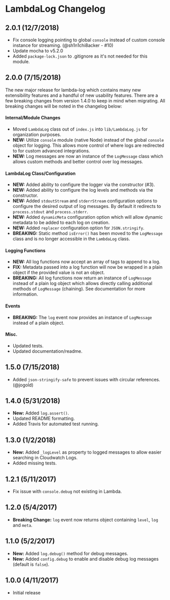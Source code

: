# LambdaLog Changelog 

## 2.0.1 (12/7/2018)
* Fix console logging pointing to global `console` instead of custom console instance for streaming. (@sh1n1chi8acker - #10)
* Update mocha to v5.2.0
* Added `package-lock.json` to .gitignore as it's not needed for this module.

## 2.0.0 (7/15/2018)
The new major release for lambda-log which contains many new extensibility features and a handful of new usability features. There are a few breaking changes from version 1.4.0 to keep in mind when migrating. All breaking changes will be noted in the changelog below:

#### Internal/Module Changes
* Moved `LambdaLog` class out of `index.js` into `lib/LambdaLog.js` for organization purposes.
* **NEW:** Utilize `console` module (native Node) instead of the global `console` object for logging. This allows more control of where logs are redirected to for custom advanced integrations.
* **NEW:** Log messages are now an instance of the `LogMessage` class which allows custom methods and better control over log messages.

#### LambdaLog Class/Configuration
* **NEW:** Added ability to configure the logger via the constructor (#3).
* **NEW:** Added ability to configure the log levels and methods via the constructor.
* **NEW:** Added `stdoutStream` and `stderrStream` configuration options to configure the desired output of log messages. By default it redirects to `process.stdout` and `process.stderr`.
* **NEW:** Added `dynamicMeta` configuration option which will allow dynamic metadata to be added to each log on creation.
* **NEW:** Added `replacer` configuration option for `JSON.stringify`.
* **BREAKING:** Static method `isError()` has been moved to the `LogMessage` class and is no longer accessible in the `LambdaLog` class.

#### Logging Functions
* **NEW:** All log functions now accept an array of tags to append to a log.
* **FIX:** Metadata passed into a log function will now be wrapped in a plain object if the provided value is not an object.
* **BREAKING:** All log functions now return an instance of `LogMessage` instead of a plain log object which allows directly calling additional methods of `LogMessage` (chaining). See documentation for more information.

#### Events
* **BREAKING:** The `log` event now provides an instance of `LogMessage` instead of a plain object.

#### Misc.
* Updated tests.
* Updated documentation/readme.

## 1.5.0 (7/15/2018)
* Added `json-stringify-safe` to prevent issues with circular references. (@jogold)

## 1.4.0 (5/31/2018)
* **New:** Added `log.assert()`.
* Updated README formatting.
* Added Travis for automated test running.

## 1.3.0 (1/2/2018)
* **New:** Added `_logLevel` as property to logged messages to allow easier searching in Cloudwatch Logs.
* Added missing tests.

## 1.2.1 (5/11/2017)
* Fix issue with `console.debug` not existing in Lambda.

## 1.2.0 (5/4/2017)
* **Breaking Change:** `log` event now returns object containing `level`, `log` and `meta`.

## 1.1.0 (5/2/2017)
* **New:** Added `log.debug()` method for debug messages.
* **New:** Added `config.debug` to enable and disable debug log messages (default is `false`).

## 1.0.0 (4/11/2017)
* Initial release
